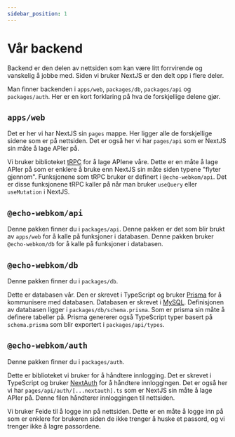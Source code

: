 ```yaml
---
sidebar_position: 1
---
```


# Vår backend

Backend er den delen av nettsiden som kan være litt forrvirende og vanskelig å jobbe med. Siden vi bruker NextJS er den delt opp i flere deler.

Man finner backenden i `apps/web`, `packages/db`, `packages/api` og `packages/auth`. Her er en kort forklaring på hva de forskjellige delene gjør.

## `apps/web`

Det er her vi har NextJS sin `pages` mappe. Her ligger alle de forskjellige sidene som er på nettsiden. Det er også her vi har `pages/api` som er NextJS sin måte å lage APIer på.

Vi bruker biblioteket [tRPC](https://trpc.io/) for å lage APIene våre. Dette er en måte å lage APIer på som er enklere å bruke enn NextJS sin måte siden typene "flyter gjennom". Funksjonene som tRPC bruker er definert i `@echo-webkom/api`. Det er disse funksjonene tRPC kaller på når man bruker `useQuery` eller `useMutation` i NextJS.

## `@echo-webkom/api`

Denne pakken finner du i `packages/api`. Denne pakken er det som blir brukt av `apps/web` for å kalle på funksjoner i databasen. Denne pakken bruker `@echo-webkom/db` for å kalle på funksjoner i databasen.

## `@echo-webkom/db`

Denne pakken finner du i `packages/db`.

Dette er databasen vår. Den er skrevet i TypeScript og bruker [Prisma](https://www.prisma.io/) for å kommunisere med databasen. Databasen er skrevet i [MySQL](#). Definisjonen av databasen ligger i `packages/db/schema.prisma`. Som er prisma sin måte å definere tabeller på. Prisma genererer også TypeScript typer basert på `schema.prisma` som blir exportert i `packages/api/types`.

## `@echo-webkom/auth`

Denne pakken finner du i `packages/auth`.

Dette er biblioteket vi bruker for å håndtere innlogging. Det er skrevet i TypeScript og bruker [NextAuth](https://next-auth.js.org/) for å håndtere innloggingen. Det er også her vi har `pages/api/auth/[...nextauth].ts` som er NextJS sin måte å lage APIer på. Denne filen håndterer innloggingen til nettsiden.

Vi bruker Feide til å logge inn på nettsiden. Dette er en måte å logge inn på som er enklere for brukeren siden de ikke trenger å huske et passord, og vi trenger ikke å lagre passordene.
